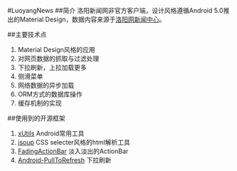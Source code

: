 
#LuoyangNews
##简介
洛阳新闻网非官方客户端，设计风格遵循Android 5.0推出的Material Design，数据内容来源于[洛阳网新闻中心][1]。

##主要技术点

 1. Material Design风格的应用
 2. 对网页数据的抓取与过滤处理
 3. 下拉刷新，上拉加载更多
 4. 侧滑菜单
 5. 网络数据的异步加载
 6. ORM方式的数据库操作
 7. 缓存机制的实现

##使用到的开源框架

 1. [xUtils][2] Android常用工具
 2. [jsoup][3] CSS selecter风格的html解析工具
 3. [FadingActionBar][4] 淡入淡出的ActionBar
 4. [Android-PullToRefresh][5] 下拉刷新


  [1]: http://news.lyd.com.cn/
  [2]: https://github.com/wyouflf/xUtils
  [3]: https://github.com/jhy/jsoup
  [4]: https://github.com/ManuelPeinado/FadingActionBar
  [5]: https://github.com/chrisbanes/Android-PullToRefresh